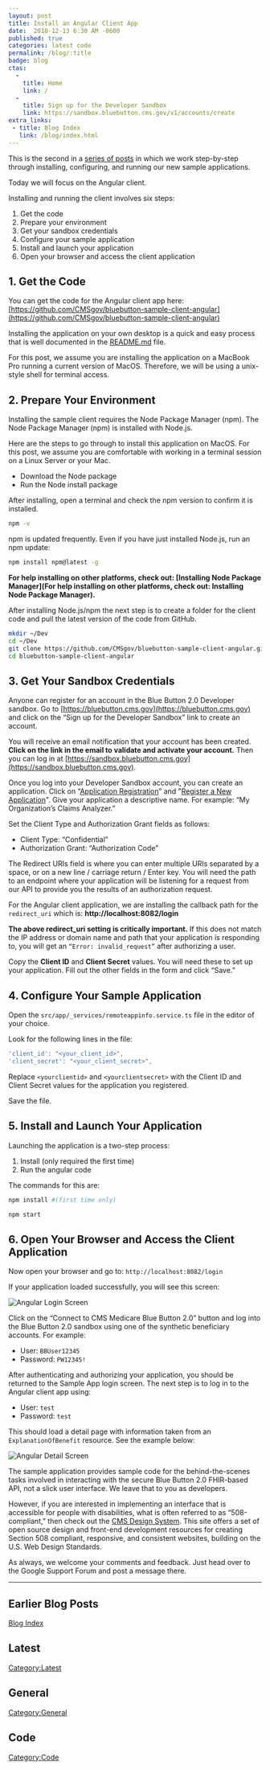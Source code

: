 ```yaml
---
layout: post
title: Install an Angular Client App
date:  2018-12-13 6:30 AM -0600
published: true
categories: latest code
permalink: /blog/:title
badge: blog
ctas:
  -
    title: Home
    link: /
  -
    title: Sign up for the Developer Sandbox
    link: https://sandbox.bluebutton.cms.gov/v1/accounts/create
extra_links:
 - title: Blog Index
   link: /blog/index.html
---
```


This is the second in a [series of posts](https://bluebutton.cms.gov/blog/More-Sample-Applications.html) in which we work step-by-step through installing, configuring, and running our new sample applications.

Today we will focus on the Angular client.

Installing and running the client involves six steps:
1. Get the code
2. Prepare your environment
3. Get your sandbox credentials
4. Configure your sample application
5. Install and launch your application
6. Open your browser and access the client application

## 1. Get the Code

You can get the code for the Angular client app here:
[https://github.com/CMSgov/bluebutton-sample-client-angular](https://github.com/CMSgov/bluebutton-sample-client-angular)

Installing the application on your own desktop is a quick and easy process that is well documented in the [README.md](https://github.com/CMSgov/bluebutton-sample-client-angular/blob/master/README.md) file.

For this post, we assume you are installing the application on a MacBook Pro running a current version of MacOS. Therefore, we will be using a unix-style shell for terminal access.

## 2. Prepare Your Environment

Installing the sample client requires the Node Package Manager (npm). The Node Package Manager (npm) is installed with Node.js.

Here are the steps to go through to install this application on MacOS.
For this post, we assume you are comfortable with working in a terminal session on a Linux Server or your Mac.

- Download the Node package
- Run the Node install package

After installing, open a terminal and check the npm version to confirm it is installed.

```bash
npm -v
```

npm is updated frequently. Even if you have just installed Node.js, run an npm update:

```bash
npm install npm@latest -g
```

**For help installing on other platforms, check out: [Installing Node Package Manager](For help installing on other platforms, check out: Installing Node Package Manager).**

After installing Node.js/npm the next step is to create a folder for the client code and pull the latest version of the code from GitHub.

```bash
mkdir ~/Dev
cd ~/Dev
git clone https://github.com/CMSgov/bluebutton-sample-client-angular.git
cd bluebutton-sample-client-angular
```

## 3. Get Your Sandbox Credentials

Anyone can register for an account in the Blue Button 2.0 Developer sandbox. Go to [https://bluebutton.cms.gov](https://bluebutton.cms.gov) and click on the
“Sign up for the Developer Sandbox” link to create an account.

You will receive an email notification that your account has been created.
**Click on the link in the email to validate and activate your account.**
Then you can log in at [https://sandbox.bluebutton.cms.gov](https://sandbox.bluebutton.cms.gov).

Once you log into your Developer Sandbox account, you can create an application. Click on “[Application Registration](https://sandbox.bluebutton.cms.gov/v1/o/applications/)” and "[Register a New Application](https://sandbox.bluebutton.cms.gov/v1/o/applications/register/)". Give your application a descriptive name. For example: “My Organization’s Claims Analyzer.”

Set the Client Type and Authorization Grant fields as follows:

- Client Type: “Confidential”
- Authorization Grant: “Authorization Code”

The Redirect URIs field is where you can enter multiple URIs separated by a space, or on a new line / carriage return / Enter key. You will need the path to an endpoint where your application will be listening for a request from our API to provide you the results of an authorization request.

For the Angular client application, we are installing the callback path for the `redirect_uri` which is: **http://localhost:8082/login**

**The above redirect_uri setting is critically important.** If this does not match the IP address or domain name and path that your application is responding to, you will get an `“Error: invalid_request”` after authorizing a user.

Copy the **Client ID** and **Client Secret** values. You will need these to set up your application. Fill out the other fields in the
form and click “Save.”

## 4. Configure Your Sample Application

Open the `src/app/_services/remoteappinfo.service.ts` file in the editor of your choice.

Look for the following lines in the file:

```ts
'client_id': "<your_client_id>",
'client_secret': "<your_client_secret>",
```

Replace `<yourclientid>` and `<yourclientsecret>` with the Client ID and Client Secret values for the application you registered.

Save the file.

## 5. Install and Launch Your Application

Launching the application is a two-step process:

1. Install (only required the first time)
2. Run the angular code

The commands for this are:

```bash
npm install #(first time only)
```

```bash
npm start
```

## 6. Open Your Browser and Access the Client Application

Now open your browser and go to: `http://localhost:8082/login`

If your application loaded successfully, you will see this screen:

![Angular Login Screen](/assets/img/blog/angular-login.png)

Click on the “Connect to CMS Medicare Blue Button 2.0” button and log into the Blue Button 2.0 sandbox using one of the synthetic beneficiary accounts. For example:

- User: `BBUser12345`
- Password: `PW12345!`

After authenticating and authorizing your application, you should be returned to the Sample App login screen. The next step is to log in to the Angular client app using:

- User: `test`
- Password: `test`

This should load a detail page with information taken from an `ExplanationOfBenefit` resource. See the example below:

![Angular Detail Screen](/assets/img/blog/angular-detail.png)

The sample application provides sample code for the behind-the-scenes tasks involved in interacting with the secure Blue Button 2.0 FHIR-based API, not a slick user interface. We leave that to you as developers.

However, if you are interested in implementing an interface that is accessible for people with disabilities, what is often referred to as “508-compliant,” then check out the [CMS Design System](https://design.cms.gov/). This site offers a set of open source design and front-end development resources for creating Section 508 compliant, responsive, and consistent websites, building on the U.S. Web Design Standards.

As always, we welcome your comments and feedback. Just head over to the Google Support Forum and post a message there.

---
## Earlier Blog Posts

[Blog Index](/blog/)

## Latest
[Category:Latest](/blog/category/latest.html)

## General
[Category:General](/blog/category/general.html)

## Code
[Category:Code](/blog/category/code.html)
